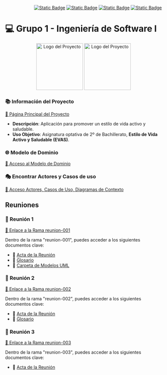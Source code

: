 <div align=right>

[![Static Badge](https://img.shields.io/badge/Inicio-e54d4c?style=flat-square&logo=kasasmart&logoColor=FFFFFF)](https://github.com/celiabecerril/24-25-IdSw1-SDR) 
[![Static Badge](https://img.shields.io/badge/Reuni%C3%B3n%201-e54d4c?style=flat-square&logo=norton&logoColor=FFFFFF)](https://github.com/celiabecerril/24-25-IdSw1-SDR/tree/reunion-001) [![Static Badge](https://img.shields.io/badge/Reuni%C3%B3n%202-e54d4c?style=flat-square&logo=norton&logoColor=FFFFFF)](https://github.com/celiabecerril/24-25-IdSw1-SDR/tree/reunion-002) [![Static Badge](https://img.shields.io/badge/Reuni%C3%B3n%203-e54d4c?style=flat-square&logo=norton&logoColor=FFFFFF)](https://github.com/celiabecerril/24-25-IdSw1-SDR/tree/reunion-003)

</div>

# 💻 Grupo 1 - Ingeniería de Software I

<div align="center">
    <img src="https://github.com/user-attachments/assets/7568ffd7-2b5a-4245-90ef-00c234720061" alt="Logo del Proyecto" width="150"/>
    <img src="https://github.com/user-attachments/assets/a811f6f4-3660-434d-a824-f29a73d0023f" alt="Logo del Proyecto" width="150"/>
</div>

### 📚 Información del Proyecto 
[🔗 Página Principal del Proyecto](https://github.com/celiabecerril/24-25-IdSw1-SDR/tree/main)

- **Descripción**: Aplicación para promover un estilo de vida activo y saludable.
- **Uso Objetivo**: Asignatura optativa de 2º de Bachillerato, **Estilo de Vida Activo y Saludable (EVAS)**.

### 🌐 Modelo de Dominio
[🔗 Acceso al Modelo de Dominio](https://github.com/celiabecerril/24-25-IdSw1-SDR/tree/main/MdD)

### 🎭 Encontrar Actores y Casos de uso
[🔗 Acceso Actores, Casos de Uso, Diagramas de Contexto](Documentos/Actores/Actores_y_CasosDeUso.md)



## Reuniones
### 📅 Reunión 1
[🔗 Enlace a la Rama reunion-001](https://github.com/celiabecerril/24-25-IdSw1-SDR/tree/reunion-001)

Dentro de la rama "reunion-001", puedes acceder a los siguientes documentos clave:
- 📄 [Acta de la Reunión](https://github.com/celiabecerril/24-25-IdSw1-SDR/blob/reunion-001/Reunion1.md)
- 📖 [Glosario](https://github.com/celiabecerril/24-25-IdSw1-SDR/blob/reunion-001/Glosario.md)
- 📂 [Carpeta de Modelos UML](https://github.com/celiabecerril/24-25-IdSw1-SDR/tree/reunion-001/modelosUML)

### 📅 Reunión 2
[🔗 Enlace a la Rama reunion-002](https://github.com/celiabecerril/24-25-IdSw1-SDR/tree/reunion-002)

Dentro de la rama "reunion-002", puedes acceder a los siguientes documentos clave:
- 📄 [Acta de la Reunión](https://github.com/celiabecerril/24-25-IdSw1-SDR/blob/reunion-002/Reunion2.md)
- 📖 [Glosario](https://github.com/celiabecerril/24-25-IdSw1-SDR/blob/reunion-002/Glosario.md)

### 📅 Reunión 3
[🔗 Enlace a la Rama reunion-003](https://github.com/celiabecerril/24-25-IdSw1-SDR/tree/reunion-003)

Dentro de la rama "reunion-003", puedes acceder a los siguientes documentos clave:
- 📄 [Acta de la Reunión](https://github.com/celiabecerril/24-25-IdSw1-SDR/blob/reunion-003/Reunion3.md)

